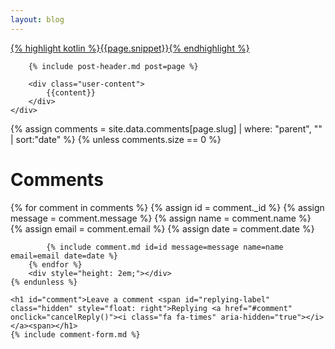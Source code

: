 ```yaml
---
layout: blog
---
```

<div class="blog-content">
    <div class="post-frame">
        <a href="{{post.url}}">
            <div class="cover snippet">
                {% highlight kotlin %}{{page.snippet}}{% endhighlight %}
            </div>
        </a>
        
        {% include post-header.md post=page %}
        
        <div class="user-content">
            {{content}}
        </div>
    </div>
</div>

<div class="blog-content">
    {% assign comments = site.data.comments[page.slug] | where: "parent", "" | sort:"date" %}
    {% unless comments.size == 0 %}
        <h1>Comments</h1>
        {% for comment in comments %}
            {% assign id = comment._id %}
            {% assign message = comment.message %}
            {% assign name = comment.name %}
            {% assign email = comment.email %}
            {% assign date = comment.date %}
    
            {% include comment.md id=id message=message name=name email=email date=date %}
        {% endfor %}
        <div style="height: 2em;"></div>
    {% endunless %}
    
    <h1 id="comment">Leave a comment <span id="replying-label" class="hidden" style="float: right">Replying <a href="#comment" onclick="cancelReply()"><i class="fa fa-times" aria-hidden="true"></i></a><span></h1>
    {% include comment-form.md %}
</div>
